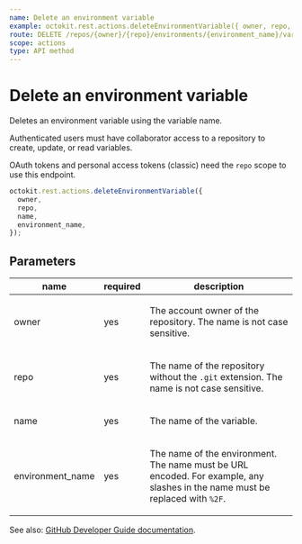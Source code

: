```yaml
---
name: Delete an environment variable
example: octokit.rest.actions.deleteEnvironmentVariable({ owner, repo, name, environment_name })
route: DELETE /repos/{owner}/{repo}/environments/{environment_name}/variables/{name}
scope: actions
type: API method
---
```


# Delete an environment variable

Deletes an environment variable using the variable name.

Authenticated users must have collaborator access to a repository to create, update, or read variables.

OAuth tokens and personal access tokens (classic) need the `repo` scope to use this endpoint.

```js
octokit.rest.actions.deleteEnvironmentVariable({
  owner,
  repo,
  name,
  environment_name,
});
```

## Parameters

<table>
  <thead>
    <tr>
      <th>name</th>
      <th>required</th>
      <th>description</th>
    </tr>
  </thead>
  <tbody>
    <tr><td>owner</td><td>yes</td><td>

The account owner of the repository. The name is not case sensitive.

</td></tr>
<tr><td>repo</td><td>yes</td><td>

The name of the repository without the `.git` extension. The name is not case sensitive.

</td></tr>
<tr><td>name</td><td>yes</td><td>

The name of the variable.

</td></tr>
<tr><td>environment_name</td><td>yes</td><td>

The name of the environment. The name must be URL encoded. For example, any slashes in the name must be replaced with `%2F`.

</td></tr>
  </tbody>
</table>

See also: [GitHub Developer Guide documentation](https://docs.github.com/rest/actions/variables#delete-an-environment-variable).
